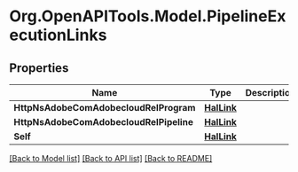 
# Org.OpenAPITools.Model.PipelineExecutionLinks

## Properties

Name | Type | Description | Notes
------------ | ------------- | ------------- | -------------
**HttpNsAdobeComAdobecloudRelProgram** | [**HalLink**](HalLink.md) |  | [optional] 
**HttpNsAdobeComAdobecloudRelPipeline** | [**HalLink**](HalLink.md) |  | [optional] 
**Self** | [**HalLink**](HalLink.md) |  | [optional] 

[[Back to Model list]](../README.md#documentation-for-models)
[[Back to API list]](../README.md#documentation-for-api-endpoints)
[[Back to README]](../README.md)

